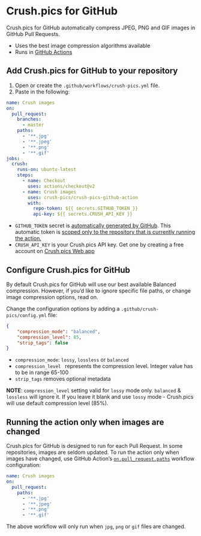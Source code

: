 # Crush.pics for GitHub

Crush.pics for GitHub automatically compress JPEG, PNG and GIF images in GitHub Pull Requests.

- Uses the best image compression algorithms available
- Runs in [GitHub Actions](https://github.com/features/actions)

## Add Crush.pics for GitHub to your repository

1. Open or create the `.github/workflows/crush-pics.yml` file.
2. Paste in the following:

```yml
name: Crush images
on:
  pull_request:
    branches:
      - master
    paths:
      - '**.jpg'
      - '**.jpeg'
      - '**.png'
      - '**.gif'
jobs:
  crush:
    runs-on: ubuntu-latest
    steps:
      - name: Checkout
        uses: actions/checkout@v2
      - name: Crush images
        uses: crush-pics/crush-pics-github-action
        with:
          repo-token: ${{ secrets.GITHUB_TOKEN }}
          api-key: ${{ secrets.CRUSH_API_KEY }}
```

- `GITHUB_TOKEN` secret is [automatically generated by GitHub](https://help.github.com/en/articles/virtual-environments-for-github-actions#github_token-secret). This automatic token is [scoped only to the repository that is currently running the action.](https://help.github.com/en/articles/virtual-environments-for-github-actions#token-permissions)
- `CRUSH_API_KEY` is your Crush.pics API key. Get one by creating a free account on [Crush.pics Web app](https://app.crush.pics)

## Configure Crush.pics for GitHub

By default Crush.pics for GitHub will use our best available Balanced compression. However, if you’d like to ignore specific file paths, or change image compression options, read on.

Change the configuration options by adding a `.github/crush-pics/config.yml` file:

```json
{
    "compression_mode": "balanced",
    "compression_level": 85,
    "strip_tags": false
}
```

- `compression_mode`: `lossy`, `lossless` or `balanced`
- `compression_level ` represents the compression level. Integer value has to be in range 65-100
- `strip_tags` removes optional metadata

**NOTE**: `compression_level` setting valid for `lossy` mode only. `balanced` & `lossless` will ignore it. If you leave it blank and use `lossy` mode - Crush.pics will use default compression level (85%).

## Running the action only when images are changed

Crush.pics for GitHub is designed to run for each Pull Request. In some repositories, images are seldom updated. To run the action only when images have changed, use GitHub Action’s [`on.pull_request.paths`](https://help.github.com/en/actions/automating-your-workflow-with-github-actions/workflow-syntax-for-github-actions#onpushpull_requestpaths) workflow configuration:

```yml
name: Crush images
on:
  pull_request:
    paths:
      - '**.jpg'
      - '**.jpeg'
      - '**.png'
      - '**.gif'
```

The above workflow will only run when `jpg`, `png` or `gif` files are changed.
